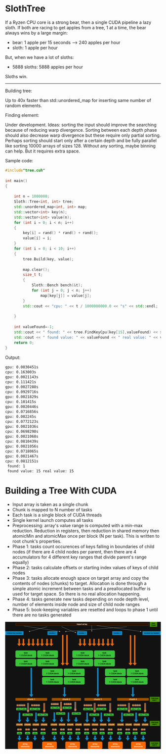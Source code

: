 # SlothTree

If a Ryzen CPU core is a strong bear, then a single CUDA pipeline a lazy sloth. If both are racing to get apples from a tree, 1 at a time, the bear always wins by a large margin:

- bear: 1 apple per 15 seconds --> 240 apples per hour
- sloth: 1 apple per hour

But, when we have a lot of sloths:

- 5888 sloths: 5888 apples per hour

Sloths win.

---

Building tree:

Up to 40x faster than std::unordered_map for inserting same number of random elements.

Finding element:

Under development. Ideas: sorting the input should improve the searching because of reducing warp divergence. Sorting between each depth phase should also decrease warp divergence but these require only partial sorting. Perhaps sorting should start only after a certain depth and be fully parallel like sorting 10000 arrays of sizes 128. Without any sorting, maybe binning can help. But it requires extra space.

Sample code:
```C++
#include"tree.cuh"

int main()
{

    int n = 1000000;
    Sloth::Tree<int, int> tree;
    std::unordered_map<int, int> map;
    std::vector<int> key(n);
    std::vector<int> value(n);
    for (int i = 0; i < n; i++)
    {
        key[i] = rand() * rand() + rand();
        value[i] = i;
    }
    for (int i = 0; i < 10; i++)
    {
        tree.Build(key, value);

        map.clear();
        size_t t;
        {
            Sloth::Bench bench(&t);
            for (int j = 0; j < n; j++)
                map[key[j]] = value[j];
        }
        std::cout << "cpu: " << t / 1000000000.0 << "s" << std::endl;

    }

    int valueFound=-1;
    std::cout << " found: " << tree.FindKeyCpu(key[15],valueFound) << std::endl;
    std::cout << " found value: " << valueFound << " real value: " << value[15] << std::endl;
    return 0;
}

```

Output:
```
gpu: 0.0030451s
cpu: 0.163003s
gpu: 0.0021143s
cpu: 0.111421s
gpu: 0.0027288s
cpu: 0.0929716s
gpu: 0.0021829s
cpu: 0.101415s
gpu: 0.0020446s
cpu: 0.0716856s
gpu: 0.002245s
cpu: 0.0772123s
gpu: 0.0021036s
cpu: 0.0698298s
gpu: 0.0021068s
cpu: 0.0810439s
gpu: 0.0021056s
cpu: 0.0718065s
gpu: 0.0021467s
cpu: 0.0812151s
 found: 1
 found value: 15 real value: 15
```

# Building a Tree With CUDA

- Input array is taken as a single chunk
- Chunk is mapped to N number of tasks
- Each task is a single block of CUDA threads
- Single kernel launch computes all tasks
- Preprocessing: array's value range is computed with a min-max reduction. Reduction in registers, then reduction in shared memory then atomicMin and atomicMax once per block (N per task). This is written to root chunk's properties.
- Phase 1: tasks count occurences of keys falling in boundaries of child nodes (if there are 4 child nodes per parent, then there are 4 accumulators for 4 different key ranges that divide parent's range equally)
- Phase 2: tasks calculate offsets or starting index values of keys of child nodes
- Phase 3: tasks allocate enough space on target array and copy the contents of nodes (chunks) to target. Allocation is done through a simple atomic increment between tasks and a preallocated buffer is used for target space. So there is no real allocation happening.
- Phase 4: tasks generate new tasks depending on node depth level, number of elements inside node and size of child node ranges
- Phase 5: book-keeping variables are resetted and loops to phase 1 until there are no tasks generated

![Top-down approach](https://github.com/tugrul512bit/SlothTree/blob/master/sloth-tree.drawio.png)
